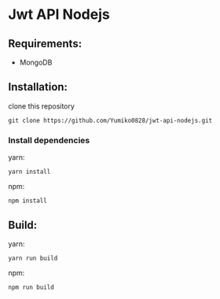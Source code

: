 # Jwt API Nodejs

## Requirements:

- MongoDB

## Installation:

clone this repository

```
git clone https://github.com/Yumiko0828/jwt-api-nodejs.git
```

### Install dependencies

yarn:

```
yarn install
```

npm:

```
npm install
```

## Build:

yarn:

```
yarn run build
```

npm:

```
npm run build
```
